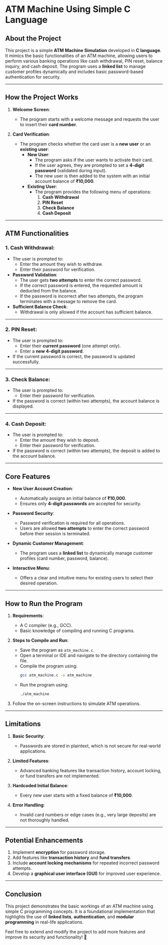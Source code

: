 # ATM Machine Using Simple C Language

## **About the Project**

This project is a simple **ATM Machine Simulation** developed in **C language**. It mimics the basic functionalities of an ATM machine, allowing users to perform various banking operations like cash withdrawal, PIN reset, balance inquiry, and cash deposit. The program uses a **linked list** to manage customer profiles dynamically and includes basic password-based authentication for security.

---

## **How the Project Works**

1. **Welcome Screen**:
   - The program starts with a welcome message and requests the user to insert their **card number**.

2. **Card Verification**:
   - The program checks whether the card user is a **new user** or an **existing user**:
     - **New User**:
       - The program asks if the user wants to activate their card.
       - If the user agrees, they are prompted to set a **4-digit password** (validated during input).
       - The new user is then added to the system with an initial account balance of **₹10,000**.
     - **Existing User**:
       - The program provides the following menu of operations:
         1. **Cash Withdrawal**
         2. **PIN Reset**
         3. **Check Balance**
         4. **Cash Deposit**

---

## **ATM Functionalities**

### 1. **Cash Withdrawal**:
   - The user is prompted to:
     - Enter the amount they wish to withdraw.
     - Enter their password for verification.
   - **Password Validation**:
     - The user gets **two attempts** to enter the correct password.
     - If the correct password is entered, the requested amount is deducted from the balance.
     - If the password is incorrect after two attempts, the program terminates with a message to remove the card.
   - **Sufficient Balance Check**:
     - Withdrawal is only allowed if the account has sufficient balance.

---

### 2. **PIN Reset**:
   - The user is prompted to:
     - Enter their **current password** (one attempt only).
     - Enter a **new 4-digit password**.
   - If the current password is correct, the password is updated successfully.

---

### 3. **Check Balance**:
   - The user is prompted to:
     - Enter their password for verification.
   - If the password is correct (within two attempts), the account balance is displayed.

---

### 4. **Cash Deposit**:
   - The user is prompted to:
     - Enter the amount they wish to deposit.
     - Enter their password for verification.
   - If the password is correct (within two attempts), the deposit is added to the account balance.

---

## **Core Features**

- **New User Account Creation**:
  - Automatically assigns an initial balance of **₹10,000**.
  - Ensures only **4-digit passwords** are accepted for security.

- **Password Security**:
  - Password verification is required for all operations.
  - Users are allowed **two attempts** to enter the correct password before their session is terminated.

- **Dynamic Customer Management**:
  - The program uses a **linked list** to dynamically manage customer profiles (card number, password, balance).

- **Interactive Menu**:
  - Offers a clear and intuitive menu for existing users to select their desired operation.

---

## **How to Run the Program**

1. **Requirements**:
   - A C compiler (e.g., GCC).
   - Basic knowledge of compiling and running C programs.

2. **Steps to Compile and Run**:
   - Save the program as `atm_machine.c`.
   - Open a terminal or IDE and navigate to the directory containing the file.
   - Compile the program using:
     ```bash
     gcc atm_machine.c -o atm_machine
     ```
   - Run the program using:
     ```bash
     ./atm_machine
     ```

3. Follow the on-screen instructions to simulate ATM operations.

---

## **Limitations**

1. **Basic Security**:
   - Passwords are stored in plaintext, which is not secure for real-world applications.

2. **Limited Features**:
   - Advanced banking features like transaction history, account locking, or fund transfers are not implemented.

3. **Hardcoded Initial Balance**:
   - Every new user starts with a fixed balance of **₹10,000**.

4. **Error Handling**:
   - Invalid card numbers or edge cases (e.g., very large deposits) are not thoroughly handled.

---

## **Potential Enhancements**

1. Implement **encryption** for password storage.
2. Add features like **transaction history** and **fund transfers**.
3. Include **account locking mechanisms** for repeated incorrect password attempts.
4. Develop a **graphical user interface (GUI)** for improved user experience.

---

## **Conclusion**

This project demonstrates the basic workings of an ATM machine using simple C programming concepts. It is a foundational implementation that highlights the use of **linked lists**, **authentication**, and **modular programming** in real-life applications. 

Feel free to extend and modify the project to add more features and improve its security and functionality! 🎉
